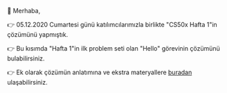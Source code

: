 🚀 Merhaba, 

👉  05.12.2020 Cumartesi günü katılımcılarımızla birlikte "CS50x Hafta 1"in çözümünü yapmıştık. 

👉 Bu kısımda "Hafta 1"in ilk problem seti olan "Hello" görevinin çözümünü bulabilirsiniz.

👉 Ek olarak çözümün anlatımına ve ekstra materyallere [buradan](https://youtu.be/K1OVtNcrNRs) ulaşabilirsiniz.

